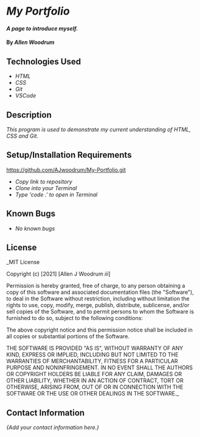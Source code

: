 # _My Portfolio_

#### _A page to introduce myself._

#### By _**Allen Woodrum**_

## Technologies Used

* _HTML_
* _CSS_
* _Git_
* _VSCode_

## Description

_This program is used to demonstrate my current understanding of HTML, CSS and Git._

## Setup/Installation Requirements

https://github.com/AJwoodrum/My-Portfolio.git

* _Copy link to repository_
* _Clone into your Terminal_
* _Type 'code .' to open in Terminal_


## Known Bugs

* _No known bugs_

## License

_MIT License

Copyright (c) [2021] [Allen J Woodrum _iii_]

Permission is hereby granted, free of charge, to any person obtaining a copy
of this software and associated documentation files (the "Software"), to deal
in the Software without restriction, including without limitation the rights
to use, copy, modify, merge, publish, distribute, sublicense, and/or sell
copies of the Software, and to permit persons to whom the Software is
furnished to do so, subject to the following conditions:

The above copyright notice and this permission notice shall be included in all
copies or substantial portions of the Software.

THE SOFTWARE IS PROVIDED "AS IS", WITHOUT WARRANTY OF ANY KIND, EXPRESS OR
IMPLIED, INCLUDING BUT NOT LIMITED TO THE WARRANTIES OF MERCHANTABILITY,
FITNESS FOR A PARTICULAR PURPOSE AND NONINFRINGEMENT. IN NO EVENT SHALL THE
AUTHORS OR COPYRIGHT HOLDERS BE LIABLE FOR ANY CLAIM, DAMAGES OR OTHER
LIABILITY, WHETHER IN AN ACTION OF CONTRACT, TORT OR OTHERWISE, ARISING FROM,
OUT OF OR IN CONNECTION WITH THE SOFTWARE OR THE USE OR OTHER DEALINGS IN THE
SOFTWARE._

## Contact Information

_{Add your contact information here.}_